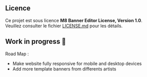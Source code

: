 ## Licence

Ce projet est sous licence **M8 Banner Editor License, Version 1.0**.  
Veuillez consulter le fichier [LICENSE.md](./LICENSE.md) pour les détails.


## Work in progress 🚧

Road Map :

- Make website fully responsive for mobile and desktop devices
- Add more template banners from differents artists
